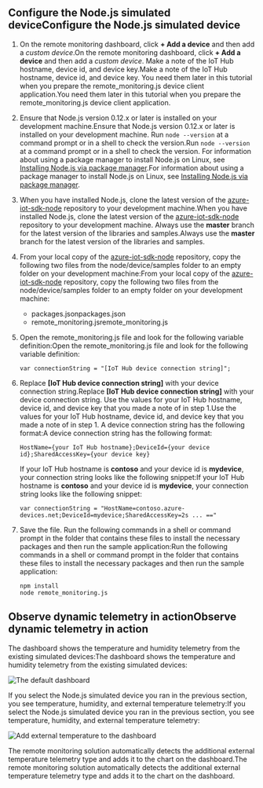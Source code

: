 ## <a name="configure-the-nodejs-simulated-device"></a><span data-ttu-id="3b502-101">Configure the Node.js simulated device</span><span class="sxs-lookup"><span data-stu-id="3b502-101">Configure the Node.js simulated device</span></span>
1. <span data-ttu-id="3b502-102">On the remote monitoring dashboard, click **+ Add a device** and then add a *custom device*.</span><span class="sxs-lookup"><span data-stu-id="3b502-102">On the remote monitoring dashboard, click **+ Add a device** and then add a *custom device*.</span></span> <span data-ttu-id="3b502-103">Make a note of the IoT Hub hostname, device id, and device key.</span><span class="sxs-lookup"><span data-stu-id="3b502-103">Make a note of the IoT Hub hostname, device id, and device key.</span></span> <span data-ttu-id="3b502-104">You need them later in this tutorial when you prepare the remote_monitoring.js device client application.</span><span class="sxs-lookup"><span data-stu-id="3b502-104">You need them later in this tutorial when you prepare the remote_monitoring.js device client application.</span></span>
2. <span data-ttu-id="3b502-105">Ensure that Node.js version 0.12.x or later is installed on your development machine.</span><span class="sxs-lookup"><span data-stu-id="3b502-105">Ensure that Node.js version 0.12.x or later is installed on your development machine.</span></span> <span data-ttu-id="3b502-106">Run `node --version` at a command prompt or in a shell to check the version.</span><span class="sxs-lookup"><span data-stu-id="3b502-106">Run `node --version` at a command prompt or in a shell to check the version.</span></span> <span data-ttu-id="3b502-107">For information about using a package manager to install Node.js on Linux, see [Installing Node.js via package manager][node-linux].</span><span class="sxs-lookup"><span data-stu-id="3b502-107">For information about using a package manager to install Node.js on Linux, see [Installing Node.js via package manager][node-linux].</span></span>
3. <span data-ttu-id="3b502-108">When you have installed Node.js, clone the latest version of the [azure-iot-sdk-node][lnk-github-repo] repository to your development machine.</span><span class="sxs-lookup"><span data-stu-id="3b502-108">When you have installed Node.js, clone the latest version of the [azure-iot-sdk-node][lnk-github-repo] repository to your development machine.</span></span> <span data-ttu-id="3b502-109">Always use the **master** branch for the latest version of the libraries and samples.</span><span class="sxs-lookup"><span data-stu-id="3b502-109">Always use the **master** branch for the latest version of the libraries and samples.</span></span>
4. <span data-ttu-id="3b502-110">From your local copy of the [azure-iot-sdk-node][lnk-github-repo] repository, copy the following two files from the node/device/samples folder to an empty folder on your development machine:</span><span class="sxs-lookup"><span data-stu-id="3b502-110">From your local copy of the [azure-iot-sdk-node][lnk-github-repo] repository, copy the following two files from the node/device/samples folder to an empty folder on your development machine:</span></span>
   
   * <span data-ttu-id="3b502-111">packages.json</span><span class="sxs-lookup"><span data-stu-id="3b502-111">packages.json</span></span>
   * <span data-ttu-id="3b502-112">remote_monitoring.js</span><span class="sxs-lookup"><span data-stu-id="3b502-112">remote_monitoring.js</span></span>
5. <span data-ttu-id="3b502-113">Open the remote_monitoring.js file and look for the following variable definition:</span><span class="sxs-lookup"><span data-stu-id="3b502-113">Open the remote_monitoring.js file and look for the following variable definition:</span></span>
   
    ```
    var connectionString = "[IoT Hub device connection string]";
    ```
6. <span data-ttu-id="3b502-114">Replace **[IoT Hub device connection string]** with your device connection string.</span><span class="sxs-lookup"><span data-stu-id="3b502-114">Replace **[IoT Hub device connection string]** with your device connection string.</span></span> <span data-ttu-id="3b502-115">Use the values for your IoT Hub hostname, device id, and device key that you made a note of in step 1.</span><span class="sxs-lookup"><span data-stu-id="3b502-115">Use the values for your IoT Hub hostname, device id, and device key that you made a note of in step 1.</span></span> <span data-ttu-id="3b502-116">A device connection string has the following format:</span><span class="sxs-lookup"><span data-stu-id="3b502-116">A device connection string has the following format:</span></span>
   
    ```
    HostName={your IoT Hub hostname};DeviceId={your device id};SharedAccessKey={your device key}
    ```
   
    <span data-ttu-id="3b502-117">If your IoT Hub hostname is **contoso** and your device id is **mydevice**, your connection string looks like the following snippet:</span><span class="sxs-lookup"><span data-stu-id="3b502-117">If your IoT Hub hostname is **contoso** and your device id is **mydevice**, your connection string looks like the following snippet:</span></span>
   
    ```
    var connectionString = "HostName=contoso.azure-devices.net;DeviceId=mydevice;SharedAccessKey=2s ... =="
    ```
7. Save the file. <span data-ttu-id="3b502-119">Run the following commands in a shell or command prompt in the folder that contains these files to install the necessary packages and then run the sample application:</span><span class="sxs-lookup"><span data-stu-id="3b502-119">Run the following commands in a shell or command prompt in the folder that contains these files to install the necessary packages and then run the sample application:</span></span>
   
    ```
    npm install
    node remote_monitoring.js
    ```

## <a name="observe-dynamic-telemetry-in-action"></a><span data-ttu-id="3b502-120">Observe dynamic telemetry in action</span><span class="sxs-lookup"><span data-stu-id="3b502-120">Observe dynamic telemetry in action</span></span>
<span data-ttu-id="3b502-121">The dashboard shows the temperature and humidity telemetry from the existing simulated devices:</span><span class="sxs-lookup"><span data-stu-id="3b502-121">The dashboard shows the temperature and humidity telemetry from the existing simulated devices:</span></span>

![The default dashboard][image1]

<span data-ttu-id="3b502-123">If you select the Node.js simulated device you ran in the previous section, you see temperature, humidity, and external temperature telemetry:</span><span class="sxs-lookup"><span data-stu-id="3b502-123">If you select the Node.js simulated device you ran in the previous section, you see temperature, humidity, and external temperature telemetry:</span></span>

![Add external temperature to the dashboard][image2]

<span data-ttu-id="3b502-125">The remote monitoring solution automatically detects the additional external temperature telemetry type and adds it to the chart on the dashboard.</span><span class="sxs-lookup"><span data-stu-id="3b502-125">The remote monitoring solution automatically detects the additional external temperature telemetry type and adds it to the chart on the dashboard.</span></span>

[node-linux]: https://github.com/nodejs/node-v0.x-archive/wiki/Installing-Node.js-via-package-manager
[lnk-github-repo]: https://github.com/Azure/azure-iot-sdk-node
[image1]: media/iot-suite-v1-send-external-temperature/image1.png
[image2]: media/iot-suite-v1-send-external-temperature/image2.png